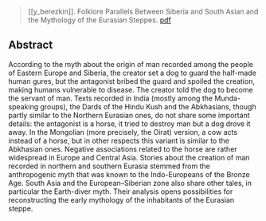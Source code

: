 > [[y_berezkin]]. Folklore Parallels Between Siberia and South Asian and the Mythology of the Eurasian Steppes. [pdf](a/y_berezkin2012b.pdf)

## Abstract
According to the myth about the origin of man recorded among the people of Eastern Europe and Siberia, the creator set a dog to guard the half-made human  gures, but the antagonist bribed the guard and spoiled the creation, making humans vulnerable to disease. The creator told the dog to become the servant of man. Texts recorded in India (mostly among the Munda-speaking groups), the Dards of the Hindu Kush and the Abkhasians, though partly similar to the Northern Eurasian ones, do not share some important details: the antagonist is a horse, it tried to destroy man but a dog drove it away. In the Mongolian (more precisely, the Oirat) version, a cow acts instead of a horse, but in other respects this variant is similar to the Abkhasian ones. Negative associations related to the horse are rather widespread in Europe and Central Asia. Stories about the creation of man recorded in northern and southern Eurasia stemmed from the anthropogenic myth that was known to the Indo-Europeans of the Bronze Age. South Asia and the European–Siberian zone also share other tales, in particular the Earth-diver myth. Their analysis opens possibilities for reconstructing the early mythology of the inhabitants of the Eurasian steppe.